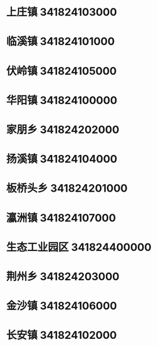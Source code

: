 # 上庄镇 341824103000
# 临溪镇 341824101000
# 伏岭镇 341824105000
# 华阳镇 341824100000
# 家朋乡 341824202000
# 扬溪镇 341824104000
# 板桥头乡 341824201000
# 瀛洲镇 341824107000
# 生态工业园区 341824400000
# 荆州乡 341824203000
# 金沙镇 341824106000
# 长安镇 341824102000
